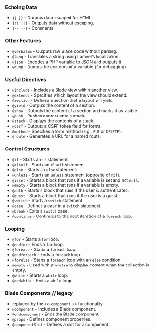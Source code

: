 ### Echoing Data
- `{{ }}` - Outputs data escaped for HTML.
- `{!! !!}` - Outputs data without escaping.
- `{-- --}` - Comments
### Other Features
- `@verbatim` - Outputs raw Blade code without parsing.
- `@lang` - Translates a string using Laravel’s localization.
- `@json` - Encodes a PHP variable to JSON and outputs it.
- `@dump` - Dumps the contents of a variable (for debugging).
### Useful Directives
- `@include` - Includes a Blade view within another view.
- `@extends` - Specifies which layout the view should extend.
- `@section` - Defines a section that a layout will yield.
- `@yield` - Outputs the content of a section.
- `@show` - Outputs the content of a section and marks it as visible.
- `@push` - Pushes content onto a stack.
- `@stack` - Displays the contents of a stack.
- `@csrf` - Outputs a CSRF token field for forms.
- `@method` - Specifies a form method (e.g., `PUT` or `DELETE`).
- `@route` - Generates a URL for a named route.
### Control Structures
- `@if` - Starts an `if` statement.
- `@elseif` - Starts an `elseif` statement.
- `@else` - Starts an `else` statement.
- `@unless` - Starts an `unless` statement (opposite of `@if`).
- `@isset` - Starts a block that runs if a variable is set and not `null`.
- `@empty` - Starts a block that runs if a variable is empty.
- `@auth` - Starts a block that runs if the user is authenticated.
- `@guest` - Starts a block that runs if the user is a guest.
- `@switch` - Starts a `switch` statement.
- `@case` - Defines a case in a `switch` statement.
- `@break` - Exits a `switch` case.
- `@continue` - Continues to the next iteration of a `foreach` loop.
### Looping
- `@for` - Starts a `for` loop.
- `@endfor` - Ends a `for` loop.
- `@foreach` - Starts a `foreach` loop.
- `@endforeach` - Ends a `foreach` loop.
- `@forelse` - Starts a `foreach` loop with an `else` condition.
- `@empty` - Used with `@forelse` to display content when the collection is empty.
- `@while` - Starts a `while` loop.
- `@endwhile` - Ends a `while` loop.
### Blade Components // legacy
- replaced by the `<x-component />`  functionality
- `@component` - Includes a Blade component.
- `@endcomponent` - Ends the Blade component.
- `@props` - Defines component properties.
- `@componentSlot` - Defines a slot for a component.


